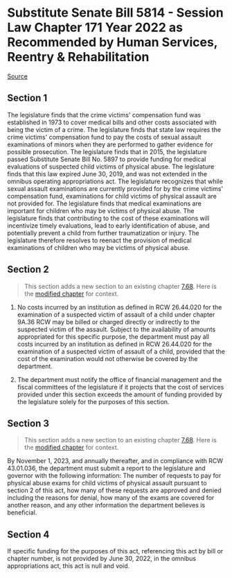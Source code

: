 # Substitute Senate Bill 5814 - Session Law Chapter 171 Year 2022 as Recommended by Human Services, Reentry & Rehabilitation

[Source](http://lawfilesext.leg.wa.gov/biennium/2021-22/Pdf/Bills/Session%20Laws/Senate/5814-S.SL.pdf)
## Section 1
The legislature finds that the crime victims' compensation fund was established in 1973 to cover medical bills and other costs associated with being the victim of a crime. The legislature finds that state law requires the crime victims' compensation fund to pay the costs of sexual assault examinations of minors when they are performed to gather evidence for possible prosecution. The legislature finds that in 2015, the legislature passed Substitute Senate Bill No. 5897 to provide funding for medical evaluations of suspected child victims of physical abuse. The legislature finds that this law expired June 30, 2019, and was not extended in the omnibus operating appropriations act. The legislature recognizes that while sexual assault examinations are currently provided for by the crime victims' compensation fund, examinations for child victims of physical assault are not provided for. The legislature finds that medical examinations are important for children who may be victims of physical abuse. The legislature finds that contributing to the cost of these examinations will incentivize timely evaluations, lead to early identification of abuse, and potentially prevent a child from further traumatization or injury. The legislature therefore resolves to reenact the provision of medical examinations of children who may be victims of physical abuse.


## Section 2
> This section adds a new section to an existing chapter [7.68](/rcw/07_special_proceedings_and_actions/7.068_victims_of_crimes—compensation_assistance.md). Here is the [modified chapter](rcw/07_special_proceedings_and_actions/7.068_victims_of_crimes—compensation_assistance.md) for context.

1. No costs incurred by an institution as defined in RCW 26.44.020 for the examination of a suspected victim of assault of a child under chapter 9A.36 RCW may be billed or charged directly or indirectly to the suspected victim of the assault. Subject to the availability of amounts appropriated for this specific purpose, the department must pay all costs incurred by an institution as defined in RCW 26.44.020 for the examination of a suspected victim of assault of a child, provided that the cost of the examination would not otherwise be covered by the department.

2. The department must notify the office of financial management and the fiscal committees of the legislature if it projects that the cost of services provided under this section exceeds the amount of funding provided by the legislature solely for the purposes of this section.


## Section 3
> This section adds a new section to an existing chapter [7.68](/rcw/07_special_proceedings_and_actions/7.068_victims_of_crimes—compensation_assistance.md). Here is the [modified chapter](rcw/07_special_proceedings_and_actions/7.068_victims_of_crimes—compensation_assistance.md) for context.

By November 1, 2023, and annually thereafter, and in compliance with RCW 43.01.036, the department must submit a report to the legislature and governor with the following information: The number of requests to pay for physical abuse exams for child victims of physical assault pursuant to section 2 of this act, how many of these requests are approved and denied including the reasons for denial, how many of the exams are covered for another reason, and any other information the department believes is beneficial.


## Section 4
If specific funding for the purposes of this act, referencing this act by bill or chapter number, is not provided by June 30, 2022, in the omnibus appropriations act, this act is null and void.

